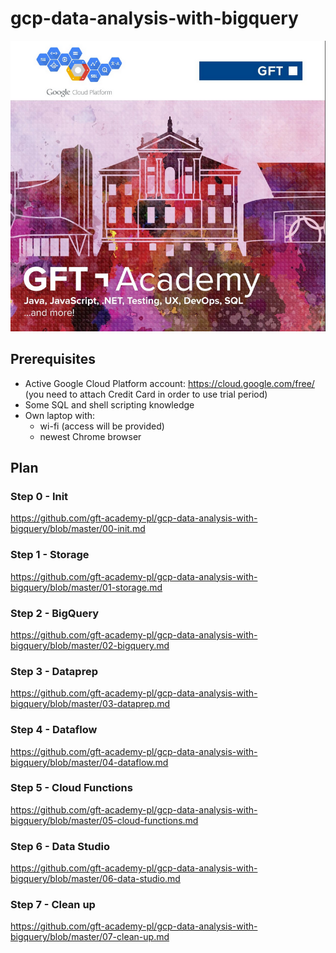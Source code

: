 # gcp-data-analysis-with-bigquery

![LOGO](https://raw.githubusercontent.com/gft-academy-pl/gcp-data-analysis-with-bigquery/master/assets/gft-academy.png)

## Prerequisites

* Active Google Cloud Platform account: https://cloud.google.com/free/ (you need to attach Credit Card in order to use trial period)
* Some SQL and shell scripting knowledge
* Own laptop with:
  * wi-fi (access will be provided)
  * newest Chrome browser

## Plan

### Step 0 - Init

https://github.com/gft-academy-pl/gcp-data-analysis-with-bigquery/blob/master/00-init.md

### Step 1 - Storage

https://github.com/gft-academy-pl/gcp-data-analysis-with-bigquery/blob/master/01-storage.md

### Step 2 - BigQuery

https://github.com/gft-academy-pl/gcp-data-analysis-with-bigquery/blob/master/02-bigquery.md

### Step 3 - Dataprep

https://github.com/gft-academy-pl/gcp-data-analysis-with-bigquery/blob/master/03-dataprep.md

### Step 4 - Dataflow

https://github.com/gft-academy-pl/gcp-data-analysis-with-bigquery/blob/master/04-dataflow.md

### Step 5 - Cloud Functions

https://github.com/gft-academy-pl/gcp-data-analysis-with-bigquery/blob/master/05-cloud-functions.md

### Step 6 - Data Studio

https://github.com/gft-academy-pl/gcp-data-analysis-with-bigquery/blob/master/06-data-studio.md

### Step 7 - Clean up

https://github.com/gft-academy-pl/gcp-data-analysis-with-bigquery/blob/master/07-clean-up.md
